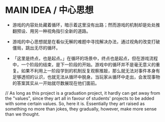 # MAIN IDEA / 中心思想

- 游戏的内容处处藏着循环，暗示着这里没有出路；然而游戏的机制却是处处推翻预设、用另一种视角指引全新的道路。

- 游戏的中心思想就是在看似无解的难题中寻找解决办法，通过视角的改变打破僵局，跳出无尽的循环。

- 「这里是终点，也是起点。」在循环的场景中，终点也是起点，但在游戏流程中，一个阶段的结束，是下一阶段的开始。游戏中的循环并不是毫无意义的重复。如果不利用上一阶段学到的机制反复观察推敲，那么就无法对事件本身有足够透彻的认识，也就无法从循环中脱身。当玩家从循环中走出，会发现事物的答案其实从一开始就尽数展现在他们面前。




// As long as this project is a graduation project, it hardly can get away from the "values", since they art all in favour of students' projects to be added with some certain values. So, here it is. Essentially they art raised as something no more than jokes, they gradually, however, make more sense than we thought.